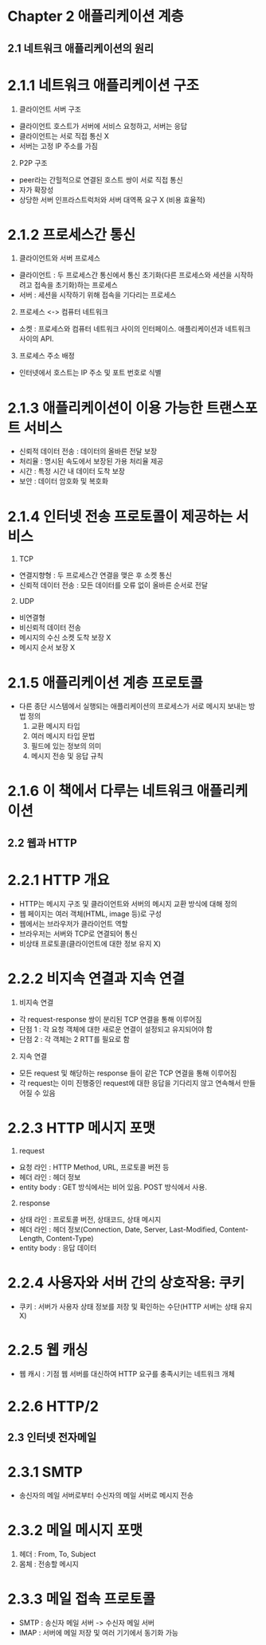 # Chapter 2 애플리케이션 계층

## 2.1 네트워크 애플리케이션의 원리
# 2.1.1 네트워크 애플리케이션 구조
1) 클라이언트 서버 구조
- 클라이언트 호스트가 서버에 서비스 요청하고, 서버는 응답
- 클라이언트는 서로 직접 통신 X
- 서버는 고정 IP 주소를 가짐
2) P2P 구조
- peer라는 간헐적으로 연결된 호스트 쌍이 서로 직접 통신
- 자가 확장성
- 상당한 서버 인프라스트럭처와 서버 대역폭 요구 X (비용 효율적)

# 2.1.2 프로세스간 통신
1) 클라이언트와 서버 프로세스
- 클라이언트 : 두 프로세스간 통신에서 통신 초기화(다른 프로세스와 세션을 시작하려고 접속을 초기화)하는 프로세스
- 서버 : 세션을 시작하기 위해 접속을 기다리는 프로세스
2) 프로세스 <-> 컴퓨터 네트워크
- 소켓 : 프로세스와 컴퓨터 네트워크 사이의 인터페이스. 애플리케이션과 네트워크 사이의 API.
3) 프로세스 주소 배정
- 인터넷에서 호스트는 IP 주소 및 포트 번호로 식별

# 2.1.3 애플리케이션이 이용 가능한 트랜스포트 서비스
- 신뢰적 데이터 전송 : 데이터의 올바른 전달 보장
- 처리율 : 명시된 속도에서 보장된 가용 처리율 제공
- 시간 : 특정 시간 내 데이터 도착 보장
- 보안 : 데이터 암호화 및 복호화

# 2.1.4 인터넷 전송 프로토콜이 제공하는 서비스
1) TCP
- 연결지향형 : 두 프로세스간 연결을 맺은 후 소켓 통신
- 신뢰적 데이터 전송 : 모든 데이터를 오류 없이 올바른 순서로 전달

2) UDP
- 비연결형
- 비신뢰적 데이터 전송
- 메시지의 수신 소켓 도착 보장 X
- 메시지 순서 보장 X

# 2.1.5 애플리케이션 계층 프로토콜
- 다른 종단 시스템에서 실행되는 애플리케이션의 프로세스가 서로 메시지 보내는 방법 정의
	1) 교환 메시지 타입
	2) 여러 메시지 타입 문법
	3) 필드에 있는 정보의 의미
	4) 메시지 전송 및 응답 규칙

# 2.1.6 이 책에서 다루는 네트워크 애플리케이션

## 2.2 웹과 HTTP
# 2.2.1 HTTP 개요
- HTTP는 메시지 구조 및 클라이언트와 서버의 메시지 교환 방식에 대해 정의
- 웹 페이지는 여러 객체(HTML, image 등)로 구성
- 웹에서는 브라우저가 클라이언트 역할
- 브라우저는 서버와 TCP로 연결되어 통신
- 비상태 프로토콜(클라이언트에 대한 정보 유지 X)

# 2.2.2 비지속 연결과 지속 연결
1) 비지속 연결
- 각 request-response 쌍이 분리된 TCP 연결을 통해 이루어짐
- 단점 1 : 각 요청 객체에 대한 새로운 연결이 설정되고 유지되어야 함
- 단점 2 : 각 객체는 2 RTT를 필요로 함

2) 지속 연결
- 모든 request 및 해당하는 response 들이 같은 TCP 연결을 통해 이루어짐
- 각 request는 이미 진행중인 request에 대한 응답을 기다리지 않고 연속해서 만들어질 수 있음

# 2.2.3 HTTP 메시지 포맷
1) request
- 요청 라인 : HTTP Method, URL, 프로토콜 버전 등
- 헤더 라인 : 헤더 정보
- entity body : GET 방식에서는 비어 있음. POST 방식에서 사용.

2) response
- 상태 라인 : 프로토콜 버전, 상태코드, 상태 메시지
- 헤더 라인 : 헤더 정보(Connection, Date, Server, Last-Modified, Content-Length, Content-Type)
- entity body : 응답 데이터

# 2.2.4 사용자와 서버 간의 상호작용: 쿠키
- 쿠키 : 서버가 사용자 상태 정보를 저장 및 확인하는 수단(HTTP 서버는 상태 유지 X)

# 2.2.5 웹 캐싱
- 웹 캐시 : 기점 웹 서버를 대신하여 HTTP 요구를 충족시키는 네트워크 개체

# 2.2.6 HTTP/2

## 2.3 인터넷 전자메일
# 2.3.1 SMTP
- 송신자의 메일 서버로부터 수신자의 메일 서버로 메시지 전송

# 2.3.2 메일 메시지 포맷
1) 헤더 : From, To, Subject
2) 몸체 : 전송할 메시지

# 2.3.3 메일 접속 프로토콜
- SMTP : 송신자 메일 서버 -> 수신자 메일 서버
- IMAP : 서버에 메일 저장 및 여러 기기에서 동기화 가능

